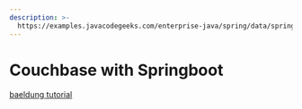 ```yaml
---
description: >-
  https://examples.javacodegeeks.com/enterprise-java/spring/data/spring-data-couchbase-example/
---
```


# Couchbase with Springboot

[baeldung tutorial ](https://www.baeldung.com/java-couchbase-sdk)

